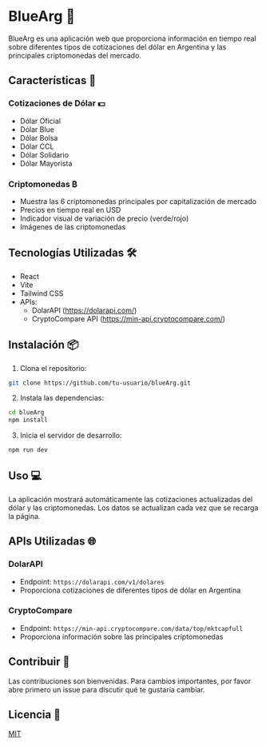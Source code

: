 # BlueArg 💱

BlueArg es una aplicación web que proporciona información en tiempo real sobre diferentes tipos de cotizaciones del dólar en Argentina y las principales criptomonedas del mercado.

## Características 🚀

### Cotizaciones de Dólar 💵

- Dólar Oficial
- Dólar Blue
- Dólar Bolsa
- Dólar CCL
- Dólar Solidario
- Dólar Mayorista

### Criptomonedas ₿

- Muestra las 6 criptomonedas principales por capitalización de mercado
- Precios en tiempo real en USD
- Indicador visual de variación de precio (verde/rojo)
- Imágenes de las criptomonedas

## Tecnologías Utilizadas 🛠️

- React
- Vite
- Tailwind CSS
- APIs:
  - DolarAPI (https://dolarapi.com/)
  - CryptoCompare API (https://min-api.cryptocompare.com/)

## Instalación 📦

1. Clona el repositorio:

```bash
git clone https://github.com/tu-usuario/blueArg.git
```

2. Instala las dependencias:

```bash
cd blueArg
npm install
```

3. Inicia el servidor de desarrollo:

```bash
npm run dev
```

## Uso 💻

La aplicación mostrará automáticamente las cotizaciones actualizadas del dólar y las criptomonedas. Los datos se actualizan cada vez que se recarga la página.

## APIs Utilizadas 🌐

### DolarAPI

- Endpoint: `https://dolarapi.com/v1/dolares`
- Proporciona cotizaciones de diferentes tipos de dólar en Argentina

### CryptoCompare

- Endpoint: `https://min-api.cryptocompare.com/data/top/mktcapfull`
- Proporciona información sobre las principales criptomonedas

## Contribuir 🤝

Las contribuciones son bienvenidas. Para cambios importantes, por favor abre primero un issue para discutir qué te gustaría cambiar.

## Licencia 📄

[MIT](https://choosealicense.com/licenses/mit/)
